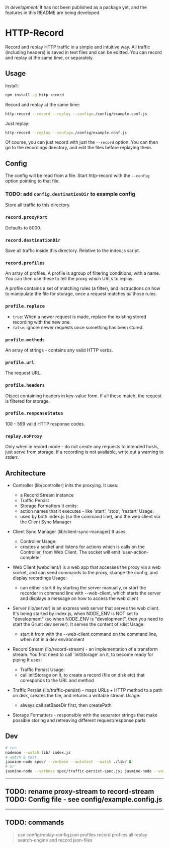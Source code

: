*In development!* It has not been published as a package yet, and the features in this README are being developed.

HTTP-Record
===========

Record and replay HTTP traffic in a simple and intuitive 
way. All traffic (including headers) is saved in text files and can be 
editted. You can record and replay at the same time, or separately.


Usage
-----

Install:
  ```bash
  npm install -g http-record
  ```

Record and replay at the same time:
  ```bash
  http-record --record --replay --config=./config/example.conf.js
  ```

Just replay:
  ```bash
  http-record --replay --config=./config/example.conf.js
  ```

Of course, you can just record with just the `--record` option. You can then go 
to the recordings directory, and edit the files before replaying them.


Config
------

The config will be read from a file. Start http-record with the `--config` option
pointing to that file.

### TODO: add `config.destinationDir` to example config
Store all traffic to this directory.

### `record.proxyPort`
Defaults to 8000.

### `record.destinationDir`
Save all traffic inside this directory. Relative to the index.js script.

### `record.profiles`
An array of profiles. A profile is agroup of filtering conditions, with a name. You
can then use these to tell the proxy which URLs to replay.

A profile contains a set of matching rules (a filter), and instructions on how to manipulate
the file for storage, once a request matches *all* those rules.

### `profile.replace`
+ `true`: When a newer request is made, replace the existing stored recording with the new one.
+ `false`: ignore newer requests once something has been stored.

### `profile.methods`
An array of strings - contains any valid HTTP verbs.

### `profile.url`
The request URL.

### `profile.headers`
Object containing headers in key-value form. If all these match, the request is filtered
for storage.

### `profile.responseStatus`
100 - 599 valid HTTP response codes.


### `replay.noProxy`
Only when in record mode - do not create any requests to intended hosts, just serve from
storage. If a recording is not available, write out a warning to stderr.


Architecture
------------

- Controller (lib/controller) inits the proxying.
  It uses:
    - a Record Stream instance
    - Traffic Persist
    - Storage Formatters
  It emits:
    - action names that it executes - like 'start', 'stop', 'restart'
  Usage:
    - used by both index.js (so the command line), and the web client via the Client Sync Manager

- Client Sync Manager (lib/client-sync-manager)
  It uses:
    - Controller
  Usage:
    - creates a socket and listens for actions which is calls on the Controller, from Web Client. The socket will emit 
    'user-action-complete'

- Web Client (webclient/) is a web app that accesses the proxy via a web socket, and can send commands to the proxy, change 
  the config, and display recordings
  Usage:
    - can either start it by starting the server manually, or start the recorder in command line with --web-client, which
    starts the server and displays a message on how to access the web client

- Server (lib/server) is an express web server that serves the web client. It's being started by index.js, when NODE_ENV is
  NOT set to "development" (so when NODE_ENV is "development", then you need to start the Grunt dev server). It serves the
  content of /dist
  Usage:
    - start it from with the --web-client command on the command line, when not in a dev environment

- Record Stream (lib/record-stream) - an implementation of a transform stream. You first need to call 'initStorage' on it, to become ready for
  piping
  It uses:
    - Traffic Persist
  Usage:
    - call initStorage on it, to create a record (file on disk etc) that coresponds to the URL and method

- Traffic Persist (lib/traffic-persist) - maps URLs + HTTP method to a path on disk, creates the file, and returns a writable stream
  Usage:
    - always call setBaseDir first, then createPath

- Storage Formatters - responsible with the separator strings that make possible storing and retreaving different request/response
  parts
  

Dev
---
  ```bash
  # run
  nodemon --watch lib/ index.js
  # watch & test
  jasmine-node spec/ --verbose --autotest --watch ./lib/ &
  # or
  jasmine-node --verbose spec/traffic-persist-spec.js; jasmine-node --verbose spec/proxy-stream-spec.js
  ```


---
TODO: rename proxy-stream to record-stream
TODO: Config file - see config/example.config.js
---

---
TODO: commands
---

> use config/replay-config.json
> profiles
> record profiles all
> replay search-engine and record json-files
